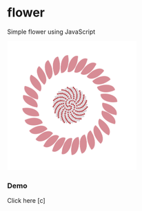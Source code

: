 # flower
Simple flower using JavaScript

<img src="/flower.png?raw=true" style="width:300px ; height:300px" />

### Demo 
Click here [c]
